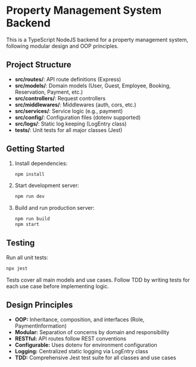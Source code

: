 
# Property Management System Backend

This is a TypeScript NodeJS backend for a property management system, following modular design and OOP principles.

## Project Structure

- **src/routes/**: API route definitions (Express)
- **src/models/**: Domain models (User, Guest, Employee, Booking, Reservation, Payment, etc.)
- **src/controllers/**: Request controllers
- **src/middlewares/**: Middlewares (auth, cors, etc.)
- **src/services/**: Service logic (e.g., payment)
- **src/config/**: Configuration files (dotenv supported)
- **src/logs/**: Static log keeping (LogEntry class)
- **tests/**: Unit tests for all major classes (Jest)

## Getting Started

1. Install dependencies:
	```bash
	npm install
	```
2. Start development server:
	```bash
	npm run dev
	```
3. Build and run production server:
	```bash
	npm run build
	npm start
	```

## Testing

Run all unit tests:
```bash
npx jest
```
Tests cover all main models and use cases. Follow TDD by writing tests for each use case before implementing logic.

## Design Principles

- **OOP:** Inheritance, composition, and interfaces (Role, PaymentInformation)
- **Modular:** Separation of concerns by domain and responsibility
- **RESTful:** API routes follow REST conventions
- **Configurable:** Uses dotenv for environment configuration
- **Logging:** Centralized static logging via LogEntry class
- **TDD:** Comprehensive Jest test suite for all classes and use cases
